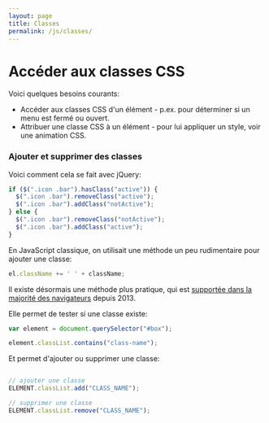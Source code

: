 ```yaml
---
layout: page
title: Classes
permalink: /js/classes/
---
```


Accéder aux classes CSS
==

Voici quelques besoins courants: 

- Accéder aux classes CSS d'un élément - p.ex. pour déterminer si un menu est fermé ou ouvert.
- Attribuer une classe CSS à un élément - pour lui appliquer un style, voir une animation CSS.

### Ajouter et supprimer des classes

Voici comment cela se fait avec jQuery:

```javascript
if ($(".icon .bar").hasClass("active")) {
  $(".icon .bar").removeClass("active");
  $(".icon .bar").addClass("notActive");
} else {
  $(".icon .bar").removeClass("notActive");
  $(".icon .bar").addClass("active");
}
```

En JavaScript classique, on utilisait une méthode un peu rudimentaire pour ajouter une classe:

```javascript
el.className += ' ' + className;
```

Il existe désormais une méthode plus pratique, qui est [supportée dans la majorité des navigateurs](https://caniuse.com/#feat=classlist) depuis 2013.

Elle permet de tester si une classe existe:

```javascript
var element = document.querySelector("#box");

element.classList.contains("class-name");
```

Et permet d'ajouter ou supprimer une classe:


```javascript

// ajouter une classe
ELEMENT.classList.add("CLASS_NAME");

// supprimer une classe
ELEMENT.classList.remove("CLASS_NAME");
```

